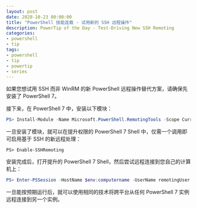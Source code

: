 ```yaml
---
layout: post
date: 2020-10-23 00:00:00
title: "PowerShell 技能连载 - 试用新的 SSH 远程操作"
description: PowerTip of the Day - Test-Driving New SSH Remoting
categories:
- powershell
- tip
tags:
- powershell
- tip
- powertip
- series
---
```

如果您想试用 SSH 而非 WinRM 的新 PowerShell 远程操作替代方案，请确保先安装了 PowerShell 7。

接下来，在 PowerShell 7 中，安装以下模块：

```powershell
PS> Install-Module -Name Microsoft.PowerShell.RemotingTools -Scope CurrentUser
```

一旦安装了模块，就可以在提升权限的 PowerShell 7 Shell 中，仅需一个调用即可启用基于 SSH 的新远程处理：

```
PS> Enable-SSHRemoting
```

安装完成后，打开提升的 PowerShell 7 Shell，然后尝试远程连接到您自己的计算机上：

```powershell
PS> Enter-PSSession -HostName $env:computername -UserName remotingUser
```

一旦能按预期运行后，就可以使用相同的技术将跨平台从任何 PowerShell 7 实例远程连接到另一个实例。

<!--本文国际来源：[Test-Driving New SSH Remoting](https://community.idera.com/database-tools/powershell/powertips/b/tips/posts/test-driving-new-ssh-remoting)-->

